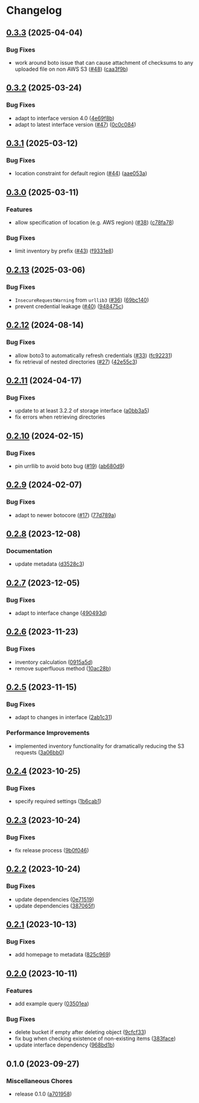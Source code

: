 # Changelog

## [0.3.3](https://github.com/snakemake/snakemake-storage-plugin-s3/compare/v0.3.2...v0.3.3) (2025-04-04)


### Bug Fixes

* work around boto issue that can cause attachment of checksums to any uploaded file on non AWS S3 ([#48](https://github.com/snakemake/snakemake-storage-plugin-s3/issues/48)) ([caa3f9b](https://github.com/snakemake/snakemake-storage-plugin-s3/commit/caa3f9ba8edc977eb068ae2714b5f4d27c324053))

## [0.3.2](https://github.com/snakemake/snakemake-storage-plugin-s3/compare/v0.3.1...v0.3.2) (2025-03-24)


### Bug Fixes

* adapt to interface version 4.0 ([4e69f8b](https://github.com/snakemake/snakemake-storage-plugin-s3/commit/4e69f8b12b5e5f525290f3f02be28f2fde918a4c))
* adapt to latest interface version ([#47](https://github.com/snakemake/snakemake-storage-plugin-s3/issues/47)) ([0c0c084](https://github.com/snakemake/snakemake-storage-plugin-s3/commit/0c0c08433cac9da68cd9a584c885872fabd28cc4))

## [0.3.1](https://github.com/snakemake/snakemake-storage-plugin-s3/compare/v0.3.0...v0.3.1) (2025-03-12)


### Bug Fixes

* location constraint for default region ([#44](https://github.com/snakemake/snakemake-storage-plugin-s3/issues/44)) ([aae053a](https://github.com/snakemake/snakemake-storage-plugin-s3/commit/aae053a92681ca641b50239ab2ae642b13e2ff59))

## [0.3.0](https://github.com/snakemake/snakemake-storage-plugin-s3/compare/v0.2.13...v0.3.0) (2025-03-11)


### Features

* allow specification of location (e.g. AWS region)  ([#38](https://github.com/snakemake/snakemake-storage-plugin-s3/issues/38)) ([c78fa78](https://github.com/snakemake/snakemake-storage-plugin-s3/commit/c78fa7815bfe1fa739626773cf6aa7ba3733f420))


### Bug Fixes

* limit inventory by prefix ([#43](https://github.com/snakemake/snakemake-storage-plugin-s3/issues/43)) ([f9331e8](https://github.com/snakemake/snakemake-storage-plugin-s3/commit/f9331e811c4f9bc7edda312b223d5eca0e74808c))

## [0.2.13](https://github.com/snakemake/snakemake-storage-plugin-s3/compare/v0.2.12...v0.2.13) (2025-03-06)


### Bug Fixes

* `InsecureRequestWarning` from `urllib3` ([#36](https://github.com/snakemake/snakemake-storage-plugin-s3/issues/36)) ([69bc140](https://github.com/snakemake/snakemake-storage-plugin-s3/commit/69bc1405bf9fd65ec158a46c5c994188e22712ff))
* prevent credential leakage ([#40](https://github.com/snakemake/snakemake-storage-plugin-s3/issues/40)) ([948475c](https://github.com/snakemake/snakemake-storage-plugin-s3/commit/948475c276d4a1c6050f0157bc05e4ba65980edd))

## [0.2.12](https://github.com/snakemake/snakemake-storage-plugin-s3/compare/v0.2.11...v0.2.12) (2024-08-14)


### Bug Fixes

* allow boto3 to automatically refresh credentials ([#33](https://github.com/snakemake/snakemake-storage-plugin-s3/issues/33)) ([fc92231](https://github.com/snakemake/snakemake-storage-plugin-s3/commit/fc922318d0000dfba7584f97f5ee2afbba072f06))
* fix retrieval of nested directories ([#27](https://github.com/snakemake/snakemake-storage-plugin-s3/issues/27)) ([42e55c3](https://github.com/snakemake/snakemake-storage-plugin-s3/commit/42e55c35841c45bf1018d50dfba6ff3340dd774a))

## [0.2.11](https://github.com/snakemake/snakemake-storage-plugin-s3/compare/v0.2.10...v0.2.11) (2024-04-17)


### Bug Fixes

* update to at least 3.2.2 of storage interface ([a0bb3a5](https://github.com/snakemake/snakemake-storage-plugin-s3/commit/a0bb3a5faadef23ac030cd01505327c8fc7cc897))
* fix errors when retrieving directories

## [0.2.10](https://github.com/snakemake/snakemake-storage-plugin-s3/compare/v0.2.9...v0.2.10) (2024-02-15)


### Bug Fixes

* pin urrllib to avoid boto bug ([#19](https://github.com/snakemake/snakemake-storage-plugin-s3/issues/19)) ([ab680d9](https://github.com/snakemake/snakemake-storage-plugin-s3/commit/ab680d9a745aaf018d98b2eed38246e39e0a646d))

## [0.2.9](https://github.com/snakemake/snakemake-storage-plugin-s3/compare/v0.2.8...v0.2.9) (2024-02-07)


### Bug Fixes

* adapt to newer botocore ([#17](https://github.com/snakemake/snakemake-storage-plugin-s3/issues/17)) ([77d789a](https://github.com/snakemake/snakemake-storage-plugin-s3/commit/77d789a2f642322896e2abe68307de4ce3c732f9))

## [0.2.8](https://github.com/snakemake/snakemake-storage-plugin-s3/compare/v0.2.7...v0.2.8) (2023-12-08)


### Documentation

* update metadata ([d3528c3](https://github.com/snakemake/snakemake-storage-plugin-s3/commit/d3528c3d981b04a95ae5bf3a52c3811c196d91df))

## [0.2.7](https://github.com/snakemake/snakemake-storage-plugin-s3/compare/v0.2.6...v0.2.7) (2023-12-05)


### Bug Fixes

* adapt to interface change ([490493d](https://github.com/snakemake/snakemake-storage-plugin-s3/commit/490493dab38bc3900cc19f78b4a2d07d72666155))

## [0.2.6](https://github.com/snakemake/snakemake-storage-plugin-s3/compare/v0.2.5...v0.2.6) (2023-11-23)


### Bug Fixes

* inventory calculation ([0915a5d](https://github.com/snakemake/snakemake-storage-plugin-s3/commit/0915a5d18caf3413cff1891dddd32dff674b2f81))
* remove superfluous method ([10ac28b](https://github.com/snakemake/snakemake-storage-plugin-s3/commit/10ac28ba7b57ab565a278c2df00e4b9d8a9a002a))

## [0.2.5](https://github.com/snakemake/snakemake-storage-plugin-s3/compare/v0.2.4...v0.2.5) (2023-11-15)


### Bug Fixes

* adapt to changes in interface ([2ab1c31](https://github.com/snakemake/snakemake-storage-plugin-s3/commit/2ab1c313107523e6778e61617c8864f9074ed0fc))


### Performance Improvements

* implemented inventory functionality for dramatically reducing the S3 requests ([3a06bb0](https://github.com/snakemake/snakemake-storage-plugin-s3/commit/3a06bb0dc9a890a8734c7cff5989c138a2a657fc))

## [0.2.4](https://github.com/snakemake/snakemake-storage-plugin-s3/compare/v0.2.3...v0.2.4) (2023-10-25)


### Bug Fixes

* specify required settings ([1b6cab1](https://github.com/snakemake/snakemake-storage-plugin-s3/commit/1b6cab11950c5baae4c5930fe537ccc4215e7e19))

## [0.2.3](https://github.com/snakemake/snakemake-storage-plugin-s3/compare/v0.2.2...v0.2.3) (2023-10-24)


### Bug Fixes

* fix release process ([9b0f046](https://github.com/snakemake/snakemake-storage-plugin-s3/commit/9b0f046312cdb7caa09df89fd5e83eee77388f9d))

## [0.2.2](https://github.com/snakemake/snakemake-storage-plugin-s3/compare/v0.2.1...v0.2.2) (2023-10-24)


### Bug Fixes

* update dependencies ([0e71519](https://github.com/snakemake/snakemake-storage-plugin-s3/commit/0e71519ac2722d900edb29d48c1c1de30fd6f0ec))
* update dependencies ([387065f](https://github.com/snakemake/snakemake-storage-plugin-s3/commit/387065f0ae5b5142b5d84746d7900a15ada6344d))

## [0.2.1](https://github.com/snakemake/snakemake-storage-plugin-s3/compare/v0.2.0...v0.2.1) (2023-10-13)


### Bug Fixes

* add homepage to metadata ([825c969](https://github.com/snakemake/snakemake-storage-plugin-s3/commit/825c9693909097c590b8fbc6bf7ffb3b94d0ef4f))

## [0.2.0](https://github.com/snakemake/snakemake-storage-plugin-s3/compare/v0.1.0...v0.2.0) (2023-10-11)


### Features

* add example query ([03501ea](https://github.com/snakemake/snakemake-storage-plugin-s3/commit/03501eac385ffb8238e8f5a5265f2e7c1e44c1f1))


### Bug Fixes

* delete bucket if empty after deleting object ([9cfcf33](https://github.com/snakemake/snakemake-storage-plugin-s3/commit/9cfcf3384fcdf5a5ff8f08eeb111b9256885f460))
* fix bug when checking existence of non-existing items ([383face](https://github.com/snakemake/snakemake-storage-plugin-s3/commit/383faceb5c294de6ce2988008a70e31e7156e3dd))
* update interface dependency ([968bd1b](https://github.com/snakemake/snakemake-storage-plugin-s3/commit/968bd1b65b9c7a6b522eecf92925ad3fc543fb50))

## 0.1.0 (2023-09-27)


### Miscellaneous Chores

* release 0.1.0 ([a701958](https://github.com/snakemake/snakemake-storage-plugin-s3/commit/a701958e05e46fb251299806c74d6a3ed52e7c93))

